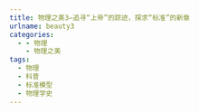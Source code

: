 ```yaml
---
title: 物理之美3—追寻“上帝”的踪迹，探求“标准”的新章
urlname: beauty3
categories:
  - - 物理
    - 物理之美
tags:
  - 物理
  - 科普
  - 标准模型
  - 物理学史
---
```


<!-- substitute \$\$(\n(.|\n)*?)\$\$ {% math %}\begin{equation}$1\end{equation}{% endmath %} -->
<!-- substitute \$(.*?)\$ {% math %}$1{% endmath %} -->

